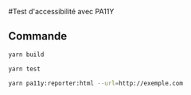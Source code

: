 #Test d'accessibilité avec PA11Y
## Commande

```bash
yarn build
```

```bash
yarn test
```

```bash
yarn pa11y:reporter:html --url=http://exemple.com
```
